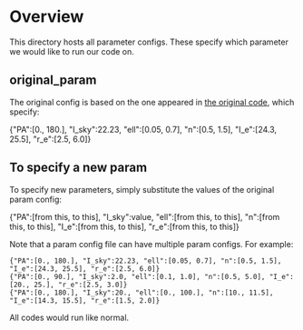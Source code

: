 # Overview
This directory hosts all parameter configs. These specify which parameter we would like to run our code on.

## original_param
The original config is based on the one appeared in [the original code](https://github.com/dtanoglidis/BNN_LSBGs_ICML), which specify:

{"PA":[0., 180.], "I_sky":22.23, "ell":[0.05, 0.7], "n":[0.5, 1.5], "I_e":[24.3, 25.5], "r_e":[2.5, 6.0]}

## To specify a new param

To specify new parameters, simply substitute the values of the original param config:

{"PA":[from this, to this], "I_sky":value, "ell":[from this, to this], "n":[from this, to this], "I_e":[from this, to this], "r_e":[from this, to this]}

Note that a param config file can have multiple param configs. For example:
```
{"PA":[0., 180.], "I_sky":22.23, "ell":[0.05, 0.7], "n":[0.5, 1.5], "I_e":[24.3, 25.5], "r_e":[2.5, 6.0]}
{"PA":[0., 90.], "I_sky":2.0, "ell":[0.1, 1.0], "n":[0.5, 5.0], "I_e":[20., 25.], "r_e":[2.5, 3.0]}
{"PA":[0., 180.], "I_sky":20., "ell":[0., 100.], "n":[10., 11.5], "I_e":[14.3, 15.5], "r_e":[1.5, 2.0]}
```

All codes would run like normal.
